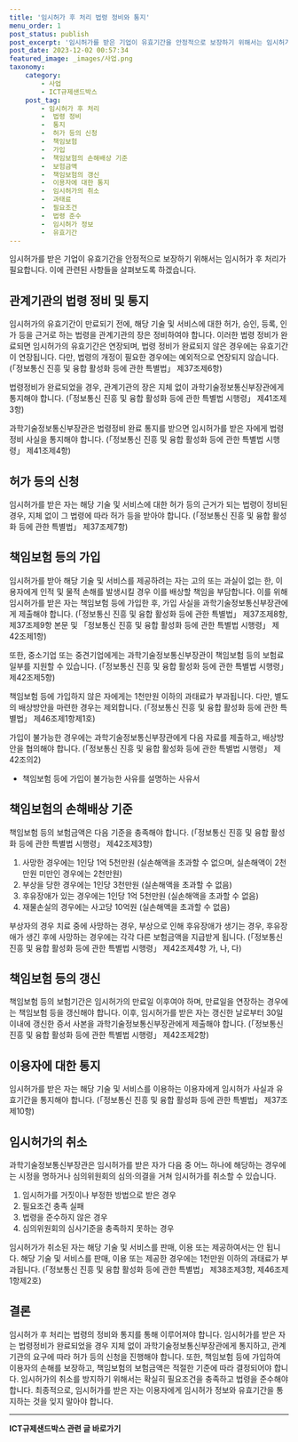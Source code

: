 ```yaml
---
title: '임시허가 후 처리 법령 정비와 통지'
menu_order: 1
post_status: publish
post_excerpt: '임시허가를 받은 기업이 유효기간을 안정적으로 보장하기 위해서는 임시허가 후 처리가 필요합니다. 이에 관련된 사항들을 살펴보도록 하겠습니다.'
post_date: 2023-12-02 00:57:34
featured_image: _images/사업.png
taxonomy:
    category:
        - 사업
        - ICT규제샌드박스
    post_tag:
        - 임시허가 후 처리
        -  법령 정비
        -  통지
        -  허가 등의 신청
        -  책임보험
        -  가입
        -  책임보험의 손해배상 기준
        -  보험금액
        -  책임보험의 갱신
        -  이용자에 대한 통지
        -  임시허가의 취소
        -  과태료
        -  필요조건
        -  법령 준수
        -  임시허가 정보
        -  유효기간
---
```



임시허가를 받은 기업이 유효기간을 안정적으로 보장하기 위해서는 임시허가 후 처리가 필요합니다. 이에 관련된 사항들을 살펴보도록 하겠습니다.

## 관계기관의 법령 정비 및 통지

임시허가의 유효기간이 만료되기 전에, 해당 기술 및 서비스에 대한 허가, 승인, 등록, 인가 등을 근거로 하는 법령을 관계기관의 장은 정비하여야 합니다. 이러한 법령 정비가 완료되면 임시허가의 유효기간은 연장되며, 법령 정비가 완료되지 않은 경우에는 유효기간이 연장됩니다. 다만, 법령의 개정이 필요한 경우에는 예외적으로 연장되지 않습니다. (「정보통신 진흥 및 융합 활성화 등에 관한 특별법」 제37조제6항)

법령정비가 완료되었을 경우, 관계기관의 장은 지체 없이 과학기술정보통신부장관에게 통지해야 합니다. (「정보통신 진흥 및 융합 활성화 등에 관한 특별법 시행령」 제41조제3항)

과학기술정보통신부장관은 법령정비 완료 통지를 받으면 임시허가를 받은 자에게 법령정비 사실을 통지해야 합니다. (「정보통신 진흥 및 융합 활성화 등에 관한 특별법 시행령」 제41조제4항)

## 허가 등의 신청

임시허가를 받은 자는 해당 기술 및 서비스에 대한 허가 등의 근거가 되는 법령이 정비된 경우, 지체 없이 그 법령에 따라 허가 등을 받아야 합니다. (「정보통신 진흥 및 융합 활성화 등에 관한 특별법」 제37조제7항)

## 책임보험 등의 가입

임시허가를 받아 해당 기술 및 서비스를 제공하려는 자는 고의 또는 과실이 없는 한, 이용자에게 인적 및 물적 손해를 발생시킬 경우 이를 배상할 책임을 부담합니다. 이를 위해 임시허가를 받은 자는 책임보험 등에 가입한 후, 가입 사실을 과학기술정보통신부장관에게 제출해야 합니다. (「정보통신 진흥 및 융합 활성화 등에 관한 특별법」 제37조제8항, 제37조제9항 본문 및 「정보통신 진흥 및 융합 활성화 등에 관한 특별법 시행령」 제42조제1항)

또한, 중소기업 또는 중견기업에게는 과학기술정보통신부장관이 책임보험 등의 보험료 일부를 지원할 수 있습니다. (「정보통신 진흥 및 융합 활성화 등에 관한 특별법 시행령」 제42조제5항)

책임보험 등에 가입하지 않은 자에게는 1천만원 이하의 과태료가 부과됩니다. 다만, 별도의 배상방안을 마련한 경우는 제외합니다. (「정보통신 진흥 및 융합 활성화 등에 관한 특별법」 제46조제1항제1호)

가입이 불가능한 경우에는 과학기술정보통신부장관에게 다음 자료를 제출하고, 배상방안을 협의해야 합니다. (「정보통신 진흥 및 융합 활성화 등에 관한 특별법 시행령」 제42조의2)

- 책임보험 등에 가입이 불가능한 사유를 설명하는 사유서

## 책임보험의 손해배상 기준

책임보험 등의 보험금액은 다음 기준을 충족해야 합니다. (「정보통신 진흥 및 융합 활성화 등에 관한 특별법 시행령」 제42조제3항)

1. 사망한 경우에는 1인당 1억 5천만원 (실손해액을 초과할 수 없으며, 실손해액이 2천만원 미만인 경우에는 2천만원)
2. 부상을 당한 경우에는 1인당 3천만원 (실손해액을 초과할 수 없음)
3. 후유장애가 있는 경우에는 1인당 1억 5천만원 (실손해액을 초과할 수 없음)
4. 재물손실의 경우에는 사고당 10억원 (실손해액을 초과할 수 없음)

부상자의 경우 치료 중에 사망하는 경우, 부상으로 인해 후유장애가 생기는 경우, 후유장애가 생긴 후에 사망하는 경우에는 각각 다른 보험금액을 지급받게 됩니다. (「정보통신 진흥 및 융합 활성화 등에 관한 특별법 시행령」 제42조제4항 가, 나, 다)

## 책임보험 등의 갱신

책임보험 등의 보험기간은 임시허가의 만료일 이후여야 하며, 만료일을 연장하는 경우에는 책임보험 등을 갱신해야 합니다. 이후, 임시허가를 받은 자는 갱신한 날로부터 30일 이내에 갱신한 증서 사본을 과학기술정보통신부장관에게 제출해야 합니다. (「정보통신 진흥 및 융합 활성화 등에 관한 특별법 시행령」 제42조제2항)

## 이용자에 대한 통지

임시허가를 받은 자는 해당 기술 및 서비스를 이용하는 이용자에게 임시허가 사실과 유효기간을 통지해야 합니다. (「정보통신 진흥 및 융합 활성화 등에 관한 특별법」 제37조제10항)

## 임시허가의 취소

과학기술정보통신부장관은 임시허가를 받은 자가 다음 중 어느 하나에 해당하는 경우에는 시정을 명하거나 심의위원회의 심의·의결을 거쳐 임시허가를 취소할 수 있습니다.

1. 임시허가를 거짓이나 부정한 방법으로 받은 경우
2. 필요조건 충족 실패
3. 법령을 준수하지 않은 경우
4. 심의위원회의 심사기준을 충족하지 못하는 경우

임시허가가 취소된 자는 해당 기술 및 서비스를 판매, 이용 또는 제공하여서는 안 됩니다. 해당 기술 및 서비스를 판매, 이용 또는 제공한 경우에는 1천만원 이하의 과태료가 부과됩니다. (「정보통신 진흥 및 융합 활성화 등에 관한 특별법」 제38조제3항, 제46조제1항제2호)

## 결론

임시허가 후 처리는 법령의 정비와 통지를 통해 이루어져야 합니다. 임시허가를 받은 자는 법령정비가 완료되었을 경우 지체 없이 과학기술정보통신부장관에게 통지하고, 관계기관의 요구에 따라 허가 등의 신청을 진행해야 합니다. 또한, 책임보험 등에 가입하여 이용자의 손해를 보장하고, 책임보험의 보험금액은 적절한 기준에 따라 결정되어야 합니다. 임시허가의 취소를 방지하기 위해서는 확실히 필요조건을 충족하고 법령을 준수해야 합니다. 최종적으로, 임시허가를 받은 자는 이용자에게 임시허가 정보와 유효기간을 통지하는 것을 잊지 말아야 합니다.
<!-- wp:separator -->
<hr class="wp-block-separator has-alpha-channel-opacity"/>
<!-- /wp:separator -->

<!-- wp:group {"backgroundColor":"base","layout":{"type":"constrained"}} -->
<div class="wp-block-group has-base-background-color has-background"><!-- wp:paragraph {"align":"center","fontSize":"medium"} -->
<p class="has-text-align-center has-large-font-size"><strong>ICT규제샌드박스 관련 글 바로가기</strong></p>
<!-- /wp:paragraph -->


<!-- wp:latest-posts
{"categories":[{"id":27142,"count":19,"description":"","link":"https://uknowlaw.com/category/ict%ea%b7%9c%ec%a0%9c%ec%83%8c%eb%93%9c%eb%b0%95%ec%8a%a4/","name":"ICT규제샌드박스","slug":"ICT규제샌드박스","taxonomy":"category","parent":0,"meta":[],"_links":{"self":[{"href":"https://uknowlaw.com/wp-json/wp/v2/categories/27142"}],"collection":[{"href":"https://uknowlaw.com/wp-json/wp/v2/categories"}],"about":[{"href":"https://uknowlaw.com/wp-json/wp/v2/taxonomies/category"}],"wp:post_type":[{"href":"https://uknowlaw.com/wp-json/wp/v2/posts?categories=27142"}],"curies":[{"name":"wp","href":"https://api.w.org/{rel}","templated":true}]}}],"postsToShow":100,"excerptLength":28,"postLayout":"grid","columns":2,"featuredImageAlign":"left","featuredImageSizeSlug":"large","fontSize":"small"} /--></div>
<!-- /wp:group -->